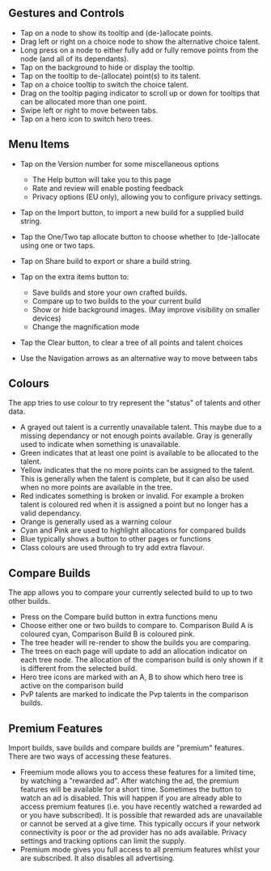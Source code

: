 Gestures and Controls
---------------------
- Tap on a node to show its tooltip and (de-)allocate points.
- Drag left or right on a choice node to show the alternative choice talent.
- Long press on a node to either fully add or fully remove points from the node (and all of its dependants).
- Tap on the background to hide or display the tooltip.
- Tap on the tooltip to de-(allocate) point(s) to its talent.
- Tap on a choice tooltip to switch the choice talent.
- Drag on the tooltip paging indicator to scroll up or down for tooltips that can be allocated more than one point.
- Swipe left or right to move between tabs.
- Tap on a hero icon to switch hero trees.

Menu Items
----------
- Tap on the Version number for some miscellaneous options
  - The Help button will take you to this page
  - Rate and review will enable posting feedback
  - Privacy options (EU only), allowing you to configure privacy settings.
 
- Tap on the Import button, to import a new build for a supplied build string.

- Tap the One/Two tap allocate button to choose whether to (de-)allocate using one or two taps.
- Tap on Share build to export or share a build string.
- Tap on the extra items button to:
  - Save builds and store your own crafted builds.
  - Compare up to two builds to the your current build
  - Show or hide background images. (May improve visibility on smaller devices)
  - Change the magnification mode

- Tap the Clear button, to clear a tree of all points and talent choices
- Use the Navigation arrows as an alternative way to move between tabs

Colours
-------
The app tries to use colour to try represent the "status" of talents and other data.

- A grayed out talent is a currently unavailable talent. This maybe due to a missing dependancy or not enough points available. Gray is generally used to indicate when something is unavailable.
- Green indicates that at least one point is available to be allocated to the talent.
- Yellow indicates that the no more points can be assigned to the talent. This is generally when the talent is complete, but it can also be used when no more points are available in the tree.
- Red indicates something is broken or invalid. For example a broken talent is coloured red when it is assigned a point but no longer has a valid dependancy.
- Orange is generally used as a warning colour
- Cyan and Pink are used to highlight allocations for compared builds
- Blue typically shows a button to other pages or functions
- Class colours are used through to try add extra flavour.

Compare Builds
--------------
The app allows you to compare your currently selected build to up to two other builds.

- Press on the Compare build button in extra functions menu
- Choose either one or two builds to compare to. Comparison Build A is coloured cyan, Comparison Build B is coloured pink.
- The tree header will re-render to show the builds you are comparing.
- The trees on each page will update to add an allocation indicator on each tree node. The allocation of the comparison build is only shown if it is different from the selected build.
- Hero tree icons are marked with an A, B to show which hero tree is active on the comparison build
- PvP talents are marked to indicate the Pvp talents in the comparison builds.

Premium Features
----------------
Import builds, save builds and compare builds are "premium" features. There are two ways of accessing these features.

- Freemium mode allows you to access these features for a limited time, by watching a "rewarded ad". After watching the ad, the premium features will be available for a short time. Sometimes the button to watch an ad is disabled. This will happen if you are already able to access premium features (i.e. you have recently watched a rewarded ad or you have subscribed). It is possible that rewarded ads are unavailable or cannot be served at a give time. This typically occurs if your network connectivity is poor or the ad provider has no ads available. Privacy settings and tracking options can limit the supply.
- Premium mode gives you full access to all premium features whilst your are subscribed. It also disables all advertising. 

